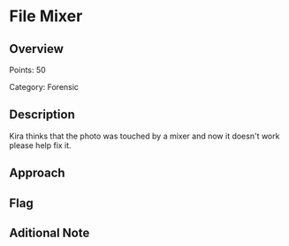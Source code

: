 # File Mixer
## Overview 
Points: 50

Category: Forensic
## Description
Kira thinks that the photo was touched by a mixer and now it doesn't work please help fix it.
## Approach
    
## Flag

## Aditional Note


